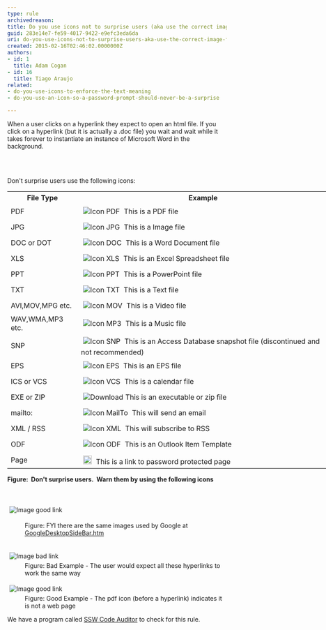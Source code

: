 ```yaml
---
type: rule
archivedreason: 
title: Do you use icons not to surprise users (aka use the correct image for files)?
guid: 283e14e7-fe59-4017-9422-e9efc3eda6da
uri: do-you-use-icons-not-to-surprise-users-aka-use-the-correct-image-for-files
created: 2015-02-16T02:46:02.0000000Z
authors:
- id: 1
  title: Adam Cogan
- id: 16
  title: Tiago Araujo
related:
- do-you-use-icons-to-enforce-the-text-meaning
- do-you-use-an-icon-so-a-password-prompt-should-never-be-a-surprise

---
```



<p>When a user clicks on a hyperlink they expect to open an 
     html file. If you click on a hyperlink (but it is actually a 
     .doc file) you wait and wait while it takes forever to 
     instantiate an instance of Microsoft Word in the background.
                </p>
<br><excerpt class='endintro'></excerpt><br>
<p>Don't surprise users use the following icons&#58; </p><table cellspacing="0" cellpadding="3" class="style1" style="width&#58;738px;"><tbody><tr><th scope="col">File Type </th><th scope="col">Example </th></tr><tr><td>PDF </td><td> 
            <img src="http&#58;//www.ssw.com.au/ssw/Images/IconPdf.png" alt="Icon PDF" style="margin&#58;5px;" /> This is a PDF file </td></tr><tr><td>JPG </td><td> 
            <img src="http&#58;//www.ssw.com.au/ssw/Images/IconJpg.gif" alt="Icon JPG" style="margin&#58;5px;" /> This is a Image file </td></tr><tr><td>DOC or DOT </td><td> 
            <img src="http&#58;//www.ssw.com.au/ssw/Images/IconDoc.png" alt="Icon DOC" style="margin&#58;5px;" /> This is a Word Document file </td></tr><tr><td>XLS </td><td> 
            <img src="http&#58;//www.ssw.com.au/ssw/Images/IconXls.gif" alt="Icon XLS" style="margin&#58;5px;" /> This is an Excel Spreadsheet file </td></tr><tr><td>PPT </td><td> 
            <img src="http&#58;//www.ssw.com.au/ssw/Images/IconPPT.png" alt="Icon PPT" style="margin&#58;5px;" /> This is a PowerPoint file </td></tr><tr><td>TXT </td><td> 
            <img src="http&#58;//www.ssw.com.au/ssw/Images/IconTxt.gif" alt="Icon TXT" style="margin&#58;5px;" /> This is a Text file </td></tr><tr><td>AVI,MOV,MPG etc. </td><td> 
            <img src="http&#58;//www.ssw.com.au/ssw/Images/IconMov.gif" alt="Icon MOV" style="margin&#58;5px;" /> This is a Video file </td></tr><tr><td>WAV,WMA,MP3 etc. </td><td> 
            <img src="http&#58;//www.ssw.com.au/ssw/Images/IconMus.gif" alt="Icon MP3" style="margin&#58;5px;" /> This is a Music file </td></tr><tr><td>SNP </td><td> 
            <img src="http&#58;//www.ssw.com.au/ssw/Images/IconSnp.gif" alt="Icon SNP" style="margin&#58;5px;" /> This is an Access Database snapshot file (discontinued and not recommended)</td></tr><tr><td>EPS </td><td> 
            <img src="http&#58;//www.ssw.com.au/ssw/Images/IconEps.gif" alt="Icon EPS" style="margin&#58;5px;" /> This is an EPS file </td></tr><tr><td>ICS or VCS </td><td> 
            <img src="http&#58;//www.ssw.com.au/ssw/Images/IconVCS.gif" alt="Icon VCS" style="margin&#58;5px;" /> This is a calendar file </td></tr><tr><td>EXE or ZIP </td><td> 
            <img src="http&#58;//www.ssw.com.au/ssw/Images/Download.gif" alt="Download" style="margin&#58;5px;" />This is an executable or zip file </td></tr><tr><td>mailto&#58; </td><td> 
            <img src="http&#58;//www.ssw.com.au/ssw/Images/IconMailTo.gif" alt="Icon MailTo" style="margin&#58;5px;" /> This will send an email </td></tr><tr><td>XML / RSS </td><td> 
            <img src="http&#58;//www.ssw.com.au/ssw/Images/IconXML.gif" alt="Icon XML" style="margin&#58;5px;" /> This will subscribe to RSS</td></tr><tr><td>ODF</td><td> 
            <img src="http&#58;//www.ssw.com.au/ssw/Images/IconOFT.gif" alt="Icon ODF" style="margin&#58;5px;" /> This is an Outlook Item Template</td></tr><tr><td>Page                         </td><td> 
            <img src="http&#58;//www.ssw.com.au/SSW/Standards/Rules/Images/ms_lock.gif" alt="" style="margin&#58;5px;width&#58;20px;" /> This is a link to password protected page </td></tr></tbody></table> 
<strong>Figure&#58;&#160; Don't surprise users.&#160; Warn them by using the following icons</strong><br> 
<br> 
<br> 
<dl><dl class="ssw15-rteElement-ImageArea"> 
      <img border="0" src="http&#58;//www.ssw.com.au/SSW/Standards/Rules/Images/GoogleIcons.gif" alt="Image good link" style="margin&#58;5px;" />
   </dl><dd>Figure&#58; FYI there are the same images used by Google at 
      <a href="http&#58;//desktop.google.com/features.html">GoogleDesktopSideBar.htm</a> 
      <img src="http&#58;//www.ssw.com.au/ssw/images/external.gif" title="You are now leaving SSW" alt="" style="margin&#58;5px;" />
      <br> 
      <br> </dd></dl><dl class="badImage"><dt> 
      <img border="0" src="http&#58;//www.ssw.com.au/SSW/Standards/Rules/Images/IconImageBad.gif" alt="Image bad link" style="margin&#58;5px;" />
   </dt><dd>Figure&#58; Bad Example - The user would expect all these hyperlinks to work the same way<br> </dd></dl><dl class="goodImage"><dt> 
      <img border="0" src="http&#58;//www.ssw.com.au/SSW/Standards/Rules/Images/IconImageGood.gif" alt="Image good link" style="margin&#58;5px;" />
   </dt><dd>Figure&#58; Good Example - The pdf icon (before a hyperlink) indicates it is not a web page<br> </dd></dl> We have a program called 
<a href="http&#58;//www.ssw.com.au/ssw/CodeAuditor/">SSW Code Auditor</a> to check for this rule. 


